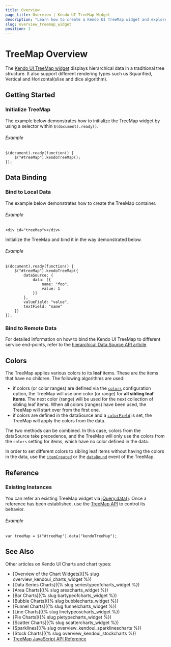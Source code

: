```yaml
---
title: Overview
page_title: Overview | Kendo UI TreeMap Widget  
description: "Learn how to create a Kendo UI TreeMap widget and explore its major features."
slug: overview_treemap_widget
position: 1
---
```


# TreeMap Overview

The [Kendo UI TreeMap widget](http://demos.telerik.com/kendo-ui/treemap/index) displays hierarchical data in a traditional tree structure. It also support different rendering types such us Squarified, Vertical and Horizontal(slise and dice algorithm).

## Getting Started

### Initialize TreeMap

The example below demonstrates how to initialize the TreeMap widget by using a selector within `$(document).ready()`.

###### Example

    $(document).ready(function() {
        $("#treeMap").kendoTreeMap();
    });

## Data Binding

### Bind to Local Data

The example below demonstrates how to create the TreeMap container.

###### Example

    <div id="treeMap"></div>

Initialize the TreeMap and bind it in the way demonstrated below.

###### Example

    $(document).ready(function() {
        $("#treeMap").kendoTreeMap({
            dataSource: {
                data: [{
                    name: "foo",
                    value: 1
                }]
            },
            valueField: "value",
            textField: "name"
        })
    });

### Bind to Remote Data

For detailed information on how to bind the Kendo UI TreeMap to different service end-points, refer to the [hierarchical Data Source API article](/api/framework/hierarchicaldatasource).

## Colors

The TreeMap applies various colors to its **leaf** items. These are the items that have no children. The following algorithms are used:

* if colors (or color ranges) are defined via the [`colors`](/api/javascript/dataviz/ui/treemap#configuration-colors) configuration option, the TreeMap will use one color (or range) for **all sibling leaf items**. The next color (range) will be used for the next collection of sibling leaf items. When all colors (ranges) have been used, the TreeMap will start over from the first one.
* if colors are defined in the dataSource and a [`colorField`](/api/javascript/dataviz/ui/treemap#configuration-colorField) is set, the TreeMap will apply the colors from the data.

The two methods can be combined. In this case, colors from the dataSource take precedence, and the TreeMap will only use the colors from the `colors` setting for items, which have no color defined in the data.

In order to set different colors to sibling leaf items without having the colors in the data, use the [`itemCreated`](/api/javascript/dataviz/ui/treemap#events-itemCreated) or the [`dataBound`](/api/javascript/dataviz/ui/treemap#events-dataBound) event of the TreeMap.

## Reference

### Existing Instances

You can refer an existing TreeMap widget via [jQuery.data()](http://api.jquery.com/jQuery.data/). Once a reference has been established, use the [TreeMap API](/api/javascript/dataviz/ui/treemap) to control its behavior.

###### Example

    var treeMap = $("#treeMap").data("kendoTreeMap");

## See Also

Other articles on Kendo UI Charts and chart types:

* [Overview of the Chart Widgets]({% slug overview_kendoui_charts_widget %})
* [Data Series Charts]({% slug seriestypeofcharts_widget %})
* [Area Charts]({% slug areacharts_widget %})
* [Bar Charts]({% slug bartypeofcharts_widget %})
* [Bubble Charts]({% slug bubblecharts_widget %})
* [Funnel Charts]({% slug funnelcharts_widget %})
* [Line Charts]({% slug linetypeoscharts_widget %})
* [Pie Charts]({% slug pietypecharts_widget %})
* [Scatter Charts]({% slug scattercharts_widget %})
* [Sparklines]({% slug overview_kendoui_sparklinescharts %})
* [Stock Charts]({% slug overview_kendoui_stockcharts %})
* [TreeMap JavaScript API Reference](/api/javascript/dataviz/ui/treemap)
